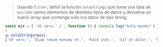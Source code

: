 > Usando `filter`, definí la función `soloStrings` que tome una lista de `mix` con varios elementos de distintos tipos de datos y devuelva un nuevo array que contenga sólo los datos de tipo string.
>
```js
const mix = [ 'Ut vero.',2 , function () { console.log('hola mundo!') }, 56, 'Diam rebum nonumy et.', true, false,'Kasd stet.', 'Sit et dolor.', null, null, [ 1, 2, 3], 'Dolore.'];
>
ム soloStrings(mix)
['Ut vero.', 'Diam rebum nonumy et.', 'Kasd stet.', 'Sit et dolor.', 'Dolore.' ]
```